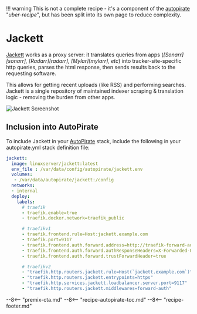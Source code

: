 !!! warning
This is not a complete recipe - it's a component of the [autopirate](/recipes/autopirate/) "_uber-recipe_", but has been split into its own page to reduce complexity.

# Jackett

[Jackett](https://github.com/Jackett/Jackett) works as a proxy server: it translates queries from apps (*[Sonarr][sonarr], [Radarr][radarr], [Mylar][mylarr], etc*) into tracker-site-specific http queries, parses the html response, then sends results back to the requesting software.

This allows for getting recent uploads (like RSS) and performing searches. Jackett is a single repository of maintained indexer scraping & translation logic - removing the burden from other apps.

![Jackett Screenshot](../../images/jackett.png)

## Inclusion into AutoPirate

To include Jackett in your [AutoPirate](/recipes/autopirate/) stack, include the following in your autopirate.yml stack definition file:

```yaml
jackett:
  image: linuxserver/jackett:latest
  env_file : /var/data/config/autopirate/jackett.env
  volumes:
   - /var/data/autopirate/jackett:/config
  networks:
  - internal
  deploy:
    labels:
      # traefik
      - traefik.enable=true
      - traefik.docker.network=traefik_public

      # traefikv1
      - traefik.frontend.rule=Host:jackett.example.com
      - traefik.port=9117    
      - traefik.frontend.auth.forward.address=http://traefik-forward-auth:4181
      - traefik.frontend.auth.forward.authResponseHeaders=X-Forwarded-User
      - traefik.frontend.auth.forward.trustForwardHeader=true        

      # traefikv2
      - "traefik.http.routers.jackett.rule=Host(`jackett.example.com`)"
      - "traefik.http.routers.jackett.entrypoints=https"
      - "traefik.http.services.jackett.loadbalancer.server.port=9117"
      - "traefik.http.routers.jackett.middlewares=forward-auth"

```

--8<-- "premix-cta.md"
--8<-- "recipe-autopirate-toc.md"
--8<-- "recipe-footer.md"